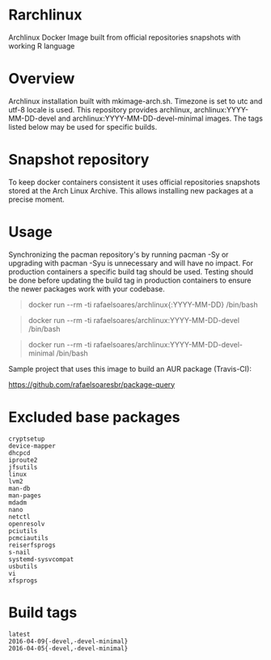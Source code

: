 # Rarchlinux
Archlinux Docker Image built from official repositories snapshots with working R language

# Overview
Archlinux installation built with mkimage-arch.sh.
Timezone is set to utc and utf-8 locale is used.
This repository provides archlinux, archlinux:YYYY-MM-DD-devel and archlinux:YYYY-MM-DD-devel-minimal images. The tags listed below may be used for specific builds.

# Snapshot repository
To keep docker containers consistent it uses official repositories snapshots stored at the Arch Linux Archive.
This allows installing new packages at a precise moment.

# Usage

Synchronizing the pacman repository's by running pacman -Sy or upgrading with pacman -Syu is unnecessary and will have no impact.
For production containers a specific build tag should be used. Testing should be done before updating the build tag in production containers to ensure the newer packages work with your codebase.

>docker run --rm -ti rafaelsoares/archlinux{:YYYY-MM-DD} /bin/bash

>docker run --rm -ti rafaelsoares/archlinux:YYYY-MM-DD-devel /bin/bash

>docker run --rm -ti rafaelsoares/archlinux:YYYY-MM-DD-devel-minimal /bin/bash

Sample project that uses this image to build an AUR package (Travis-CI):

https://github.com/rafaelsoaresbr/package-query

# Excluded base packages
    cryptsetup
    device-mapper
    dhcpcd
    iproute2
    jfsutils
    linux
    lvm2
    man-db
    man-pages
    mdadm
    nano
    netctl
    openresolv
    pciutils
    pcmciautils
    reiserfsprogs
    s-nail
    systemd-sysvcompat
    usbutils
    vi
    xfsprogs

# Build tags

    latest
    2016-04-09{-devel,-devel-minimal}
    2016-04-05{-devel,-devel-minimal}
